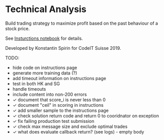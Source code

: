# Technical Analysis

Build trading strategy to maximize profit based on the past behaviour of a stock price.

See [Insturctions notebook](instructions.ipynb) for details.

Developed by Konstantin Spirin for CodeIT Suisse 2019.

TODO:

- hide code on instructions page
- generate more training data (?)
- add timeout information on instructions page
- test in both HK and SG
- handle timeouts
- include content into non-200 errors
- ✓ document that score_i is never less than 0
- ✓ document "ceil" in scoring in instructions
- ✓ add smaller sample to the instructions page
- ✓ check solution return code and return 0 to cooridnator on exception
- ✓ fix failing production test submission
- ✓ check max message size and exclude optimal trades
- ✓ what does evaluate callback return? (see logs) - empty body

